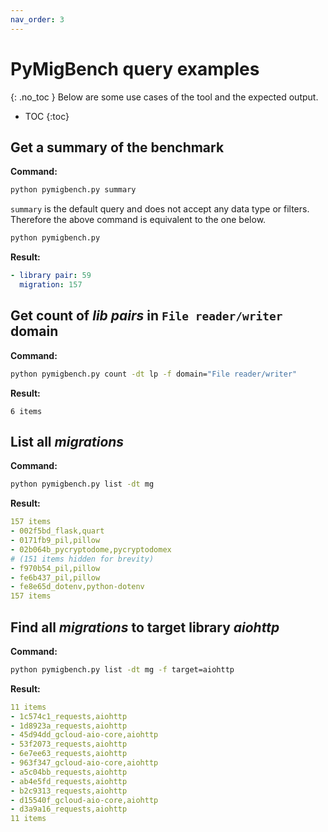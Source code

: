 ```yaml
---
nav_order: 3
---
```

# PyMigBench query examples
{: .no_toc }
Below are some use cases of the tool and the expected output.
- TOC
{:toc}

## Get a summary of the benchmark
**Command:**
```bash
python pymigbench.py summary
```
`summary` is the default query and does not accept any data type or filters. Therefore the above command is equivalent to the one below.
```bash
python pymigbench.py
```

**Result:**
```yaml
- library pair: 59
  migration: 157
```
## Get count of _lib pairs_ in `File reader/writer` domain
**Command:**
```bash
python pymigbench.py count -dt lp -f domain="File reader/writer"
```  

**Result:**
```
6 items
```
## List all _migrations_
**Command:**
```bash
python pymigbench.py list -dt mg
```

**Result:**
```yaml
157 items
- 002f5bd_flask,quart
- 0171fb9_pil,pillow
- 02b064b_pycryptodome,pycryptodomex
# (151 items hidden for brevity)
- f970b54_pil,pillow
- fe6b437_pil,pillow
- fe8e65d_dotenv,python-dotenv
157 items
```

## Find all _migrations_ to target library _aiohttp_
**Command:**
```bash
python pymigbench.py list -dt mg -f target=aiohttp
```

**Result:**
```yaml
11 items
- 1c574c1_requests,aiohttp
- 1d8923a_requests,aiohttp
- 45d94dd_gcloud-aio-core,aiohttp
- 53f2073_requests,aiohttp
- 6e7ee63_requests,aiohttp
- 963f347_gcloud-aio-core,aiohttp
- a5c04bb_requests,aiohttp
- ab4e5fd_requests,aiohttp
- b2c9313_requests,aiohttp
- d15540f_gcloud-aio-core,aiohttp
- d3a9a16_requests,aiohttp
11 items
```
